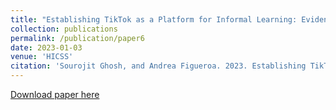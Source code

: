 ```yaml
---
title: "Establishing TikTok as a Platform for Informal Learning: Evidence from Mixed-Methods Analysis of Creators and Viewers"
collection: publications
permalink: /publication/paper6
date: 2023-01-03
venue: 'HICSS'
citation: 'Sourojit Ghosh, and Andrea Figueroa. 2023. Establishing TikTok as a Platform for Informal Learning: Evidence from Mixed-Methods Analysis of Creators and Viewers. In Proceedings of the 56th Hawaii International Conference on System Sciences.'
---
```

[Download paper here](https://sourojitghosh.github.io/files/0237.pdf)
